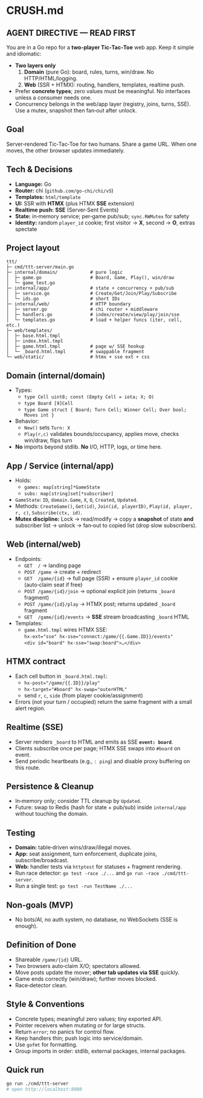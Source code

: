 # CRUSH.md

## AGENT DIRECTIVE — READ FIRST
You are in a Go repo for a **two-player Tic‑Tac‑Toe** web app. Keep it simple and idiomatic:

- **Two layers only**
  1) **Domain** (pure Go): board, rules, turns, win/draw. No HTTP/HTML/logging.
  2) **Web** (SSR + HTMX): routing, handlers, templates, realtime push.
- Prefer **concrete types**; zero values must be meaningful. No interfaces unless a consumer needs one.
- Concurrency belongs in the web/app layer (registry, joins, turns, SSE). Use a mutex, snapshot then fan‑out after unlock.

## Goal
Server‑rendered Tic‑Tac‑Toe for two humans. Share a game URL. When one moves, the other browser updates immediately.

## Tech & Decisions
- **Language:** Go
- **Router:** chi (`github.com/go-chi/chi/v5`)
- **Templates:** `html/template`
- **UI:** SSR with **HTMX** (plus HTMX **SSE** extension)
- **Realtime push:** **SSE** (Server‑Sent Events)
- **State:** in‑memory service; per‑game pub/sub; `sync.RWMutex` for safety
- **Identity:** random `player_id` cookie; first visitor → **X**, second → **O**, extras spectate

## Project layout
```
ttt/
├─ cmd/ttt-server/main.go
├─ internal/domain/            # pure logic
│  ├─ game.go                  # Board, Game, Play(), win/draw
│  └─ game_test.go
├─ internal/app/               # state + concurrency + pub/sub
│  ├─ service.go               # Create/Get/Join/Play/Subscribe
│  └─ ids.go                   # short IDs
├─ internal/web/               # HTTP boundary
│  ├─ server.go                # chi router + middleware
│  ├─ handlers.go              # index/create/view/play/join/sse
│  └─ templates.go             # load + helper funcs (iter, cell, etc.)
├─ web/templates/
│  ├─ base.html.tmpl
│  ├─ index.html.tmpl
│  ├─ game.html.tmpl           # page w/ SSE hookup
│  └─ _board.html.tmpl         # swappable fragment
└─ web/static/                 # htmx + sse ext + css
```

## Domain (internal/domain)
- Types:
  - `type Cell uint8; const (Empty Cell = iota; X; O)`
  - `type Board [9]Cell`
  - `type Game struct { Board; Turn Cell; Winner Cell; Over bool; Moves int }`
- Behavior:
  - `New()` sets `Turn: X`
  - `Play(r,c)` validates bounds/occupancy, applies move, checks win/draw, flips turn
- **No** imports beyond stdlib. **No** I/O, HTTP, logs, or time here.

## App / Service (internal/app)
- Holds:
  - `games: map[string]*GameState`
  - `subs: map[string]set[*subscriber]`
- `GameState`: `ID`, `domain.Game`, `X`, `O`, `Created`, `Updated`.
- Methods: `CreateGame()`, `Get(id)`, `Join(id, playerID)`, `Play(id, player, r, c)`, `Subscribe(ctx, id)`.
- **Mutex discipline:** Lock → read/modify → copy a **snapshot** of state **and** subscriber list → unlock → fan‑out to copied list (drop slow subscribers).

## Web (internal/web)
- Endpoints:
  - `GET  /` → landing page
  - `POST /game` → create + redirect
  - `GET  /game/{id}` → full page (SSR) + ensure `player_id` cookie (auto‑claim seat if free)
  - `POST /game/{id}/join` → optional explicit join (returns `_board` fragment)
  - `POST /game/{id}/play` → HTMX post; returns updated `_board` fragment
  - `GET  /game/{id}/events` → **SSE** stream broadcasting `_board` HTML
- Templates:
  - `game.html.tmpl` wires HTMX SSE:  
    `hx-ext="sse" hx-sse="connect:/game/{{.Game.ID}}/events"`  
    `<div id="board" hx-sse="swap:board">…</div>`

## HTMX contract
- Each cell button in `_board.html.tmpl`:
  - `hx-post="/game/{{.ID}}/play"`
  - `hx-target="#board" hx-swap="outerHTML"`
  - send `r`, `c`, `side` (from player cookie/assignment)
- Errors (not your turn / occupied) return the same fragment with a small alert region.

## Realtime (SSE)
- Server renders `_board` to HTML and emits as SSE **`event: board`**.
- Clients subscribe once per page; HTMX SSE swaps into `#board` on event.
- Send periodic heartbeats (e.g., `: ping`) and disable proxy buffering on this route.

## Persistence & Cleanup
- In‑memory only; consider TTL cleanup by `Updated`.
- Future: swap to Redis (hash for state + pub/sub) inside `internal/app` without touching the domain.

## Testing
- **Domain:** table‑driven wins/draw/illegal moves.
- **App:** seat assignment, turn enforcement, duplicate joins, subscribe/broadcast.
- **Web:** handler tests via `httptest` for statuses + fragment rendering.
- Run race detector: `go test -race ./...` and `go run -race ./cmd/ttt-server`.
- Run a single test: `go test -run TestName ./...`

## Non‑goals (MVP)
- No bots/AI, no auth system, no database, no WebSockets (SSE is enough).

## Definition of Done
- Shareable `/game/{id}` URL.
- Two browsers auto‑claim X/O; spectators allowed.
- Move posts update the mover; **other tab updates via SSE** quickly.
- Game ends correctly (win/draw); further moves blocked.
- Race‑detector clean.

## Style & Conventions
- Concrete types; meaningful zero values; tiny exported API.
- Pointer receivers when mutating or for large structs.
- Return `error`; no panics for control flow.
- Keep handlers thin; push logic into service/domain.
- Use `gofmt` for formatting.
- Group imports in order: stdlib, external packages, internal packages.

## Quick run
```sh
go run ./cmd/ttt-server
# open http://localhost:8080
```
